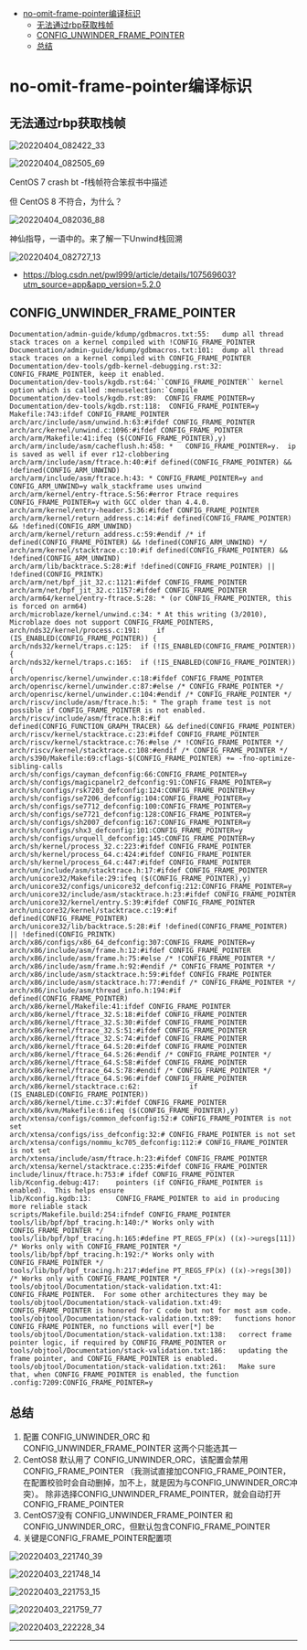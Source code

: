 <!-- MDTOC maxdepth:6 firsth1:1 numbering:0 flatten:0 bullets:1 updateOnSave:1 -->

- [no-omit-frame-pointer编译标识](#no-omit-frame-pointer编译标识)   
   - [无法通过rbp获取栈帧](#无法通过rbp获取栈帧)   
   - [CONFIG_UNWINDER_FRAME_POINTER](#config_unwinder_frame_pointer)   
   - [总结](#总结)   

<!-- /MDTOC -->
# no-omit-frame-pointer编译标识

## 无法通过rbp获取栈帧

![20220404_082422_33](image/20220404_082422_33.png)

![20220404_082505_69](image/20220404_082505_69.png)

CentOS 7 crash bt -f栈帧符合笨叔书中描述

但 CentOS 8 不符合，为什么？

![20220404_082036_88](image/20220404_082036_88.png)

神仙指导，一语中的。来了解一下Unwind栈回溯

![20220404_082727_13](image/20220404_082727_13.png)

* <https://blog.csdn.net/pwl999/article/details/107569603?utm_source=app&app_version=5.2.0>


## CONFIG_UNWINDER_FRAME_POINTER

```
Documentation/admin-guide/kdump/gdbmacros.txt:55:	dump all thread stack traces on a kernel compiled with !CONFIG_FRAME_POINTER
Documentation/admin-guide/kdump/gdbmacros.txt:101:	dump all thread stack traces on a kernel compiled with CONFIG_FRAME_POINTER
Documentation/dev-tools/gdb-kernel-debugging.rst:32:  CONFIG_FRAME_POINTER, keep it enabled.
Documentation/dev-tools/kgdb.rst:64:``CONFIG_FRAME_POINTER`` kernel option which is called :menuselection:`Compile
Documentation/dev-tools/kgdb.rst:89:  CONFIG_FRAME_POINTER=y
Documentation/dev-tools/kgdb.rst:118:  CONFIG_FRAME_POINTER=y
Makefile:743:ifdef CONFIG_FRAME_POINTER
arch/arc/include/asm/unwind.h:63:#ifdef CONFIG_FRAME_POINTER
arch/arc/kernel/unwind.c:1096:#ifdef CONFIG_FRAME_POINTER
arch/arm/Makefile:41:ifeq ($(CONFIG_FRAME_POINTER),y)
arch/arm/include/asm/cacheflush.h:458: *   CONFIG_FRAME_POINTER=y.  ip is saved as well if ever r12-clobbering
arch/arm/include/asm/ftrace.h:40:#if defined(CONFIG_FRAME_POINTER) && !defined(CONFIG_ARM_UNWIND)
arch/arm/include/asm/ftrace.h:43: * CONFIG_FRAME_POINTER=y and CONFIG_ARM_UNWIND=y walk_stackframe uses unwind
arch/arm/kernel/entry-ftrace.S:56:#error Ftrace requires CONFIG_FRAME_POINTER=y with GCC older than 4.4.0.
arch/arm/kernel/entry-header.S:36:#ifdef CONFIG_FRAME_POINTER
arch/arm/kernel/return_address.c:14:#if defined(CONFIG_FRAME_POINTER) && !defined(CONFIG_ARM_UNWIND)
arch/arm/kernel/return_address.c:59:#endif /* if defined(CONFIG_FRAME_POINTER) && !defined(CONFIG_ARM_UNWIND) */
arch/arm/kernel/stacktrace.c:10:#if defined(CONFIG_FRAME_POINTER) && !defined(CONFIG_ARM_UNWIND)
arch/arm/lib/backtrace.S:28:#if !defined(CONFIG_FRAME_POINTER) || !defined(CONFIG_PRINTK)
arch/arm/net/bpf_jit_32.c:1121:#ifdef CONFIG_FRAME_POINTER
arch/arm/net/bpf_jit_32.c:1157:#ifdef CONFIG_FRAME_POINTER
arch/arm64/kernel/entry-ftrace.S:28: * (or CONFIG_FRAME_POINTER, this is forced on arm64)
arch/microblaze/kernel/unwind.c:34: * At this writing (3/2010), Microblaze does not support CONFIG_FRAME_POINTERS,
arch/nds32/kernel/process.c:191:	if (IS_ENABLED(CONFIG_FRAME_POINTER)) {
arch/nds32/kernel/traps.c:125:	if (!IS_ENABLED(CONFIG_FRAME_POINTER)) {
arch/nds32/kernel/traps.c:165:	if (!IS_ENABLED(CONFIG_FRAME_POINTER)) {
arch/openrisc/kernel/unwinder.c:18:#ifdef CONFIG_FRAME_POINTER
arch/openrisc/kernel/unwinder.c:87:#else /* CONFIG_FRAME_POINTER */
arch/openrisc/kernel/unwinder.c:104:#endif /* CONFIG_FRAME_POINTER */
arch/riscv/include/asm/ftrace.h:5: * The graph frame test is not possible if CONFIG_FRAME_POINTER is not enabled.
arch/riscv/include/asm/ftrace.h:8:#if defined(CONFIG_FUNCTION_GRAPH_TRACER) && defined(CONFIG_FRAME_POINTER)
arch/riscv/kernel/stacktrace.c:23:#ifdef CONFIG_FRAME_POINTER
arch/riscv/kernel/stacktrace.c:76:#else /* !CONFIG_FRAME_POINTER */
arch/riscv/kernel/stacktrace.c:108:#endif /* CONFIG_FRAME_POINTER */
arch/s390/Makefile:69:cflags-$(CONFIG_FRAME_POINTER) += -fno-optimize-sibling-calls
arch/sh/configs/cayman_defconfig:66:CONFIG_FRAME_POINTER=y
arch/sh/configs/magicpanelr2_defconfig:91:CONFIG_FRAME_POINTER=y
arch/sh/configs/rsk7203_defconfig:124:CONFIG_FRAME_POINTER=y
arch/sh/configs/se7206_defconfig:104:CONFIG_FRAME_POINTER=y
arch/sh/configs/se7712_defconfig:100:CONFIG_FRAME_POINTER=y
arch/sh/configs/se7721_defconfig:128:CONFIG_FRAME_POINTER=y
arch/sh/configs/sh2007_defconfig:167:CONFIG_FRAME_POINTER=y
arch/sh/configs/shx3_defconfig:101:CONFIG_FRAME_POINTER=y
arch/sh/configs/urquell_defconfig:145:CONFIG_FRAME_POINTER=y
arch/sh/kernel/process_32.c:223:#ifdef CONFIG_FRAME_POINTER
arch/sh/kernel/process_64.c:424:#ifdef CONFIG_FRAME_POINTER
arch/sh/kernel/process_64.c:447:#ifdef CONFIG_FRAME_POINTER
arch/um/include/asm/stacktrace.h:17:#ifdef CONFIG_FRAME_POINTER
arch/unicore32/Makefile:29:ifeq ($(CONFIG_FRAME_POINTER),y)
arch/unicore32/configs/unicore32_defconfig:212:CONFIG_FRAME_POINTER=y
arch/unicore32/include/asm/stacktrace.h:23:#ifdef CONFIG_FRAME_POINTER
arch/unicore32/kernel/entry.S:39:#ifdef CONFIG_FRAME_POINTER
arch/unicore32/kernel/stacktrace.c:19:#if defined(CONFIG_FRAME_POINTER)
arch/unicore32/lib/backtrace.S:28:#if !defined(CONFIG_FRAME_POINTER) || !defined(CONFIG_PRINTK)
arch/x86/configs/x86_64_defconfig:307:CONFIG_FRAME_POINTER=y
arch/x86/include/asm/frame.h:12:#ifdef CONFIG_FRAME_POINTER
arch/x86/include/asm/frame.h:75:#else /* !CONFIG_FRAME_POINTER */
arch/x86/include/asm/frame.h:92:#endif /* CONFIG_FRAME_POINTER */
arch/x86/include/asm/stacktrace.h:59:#ifdef CONFIG_FRAME_POINTER
arch/x86/include/asm/stacktrace.h:77:#endif /* CONFIG_FRAME_POINTER */
arch/x86/include/asm/thread_info.h:194:#if defined(CONFIG_FRAME_POINTER)
arch/x86/kernel/Makefile:41:ifdef CONFIG_FRAME_POINTER
arch/x86/kernel/ftrace_32.S:18:#ifdef CONFIG_FRAME_POINTER
arch/x86/kernel/ftrace_32.S:30:#ifdef CONFIG_FRAME_POINTER
arch/x86/kernel/ftrace_32.S:51:#ifdef CONFIG_FRAME_POINTER
arch/x86/kernel/ftrace_32.S:74:#ifdef CONFIG_FRAME_POINTER
arch/x86/kernel/ftrace_64.S:20:#ifdef CONFIG_FRAME_POINTER
arch/x86/kernel/ftrace_64.S:26:#endif /* CONFIG_FRAME_POINTER */
arch/x86/kernel/ftrace_64.S:58:#ifdef CONFIG_FRAME_POINTER
arch/x86/kernel/ftrace_64.S:78:#endif /* CONFIG_FRAME_POINTER */
arch/x86/kernel/ftrace_64.S:96:#ifdef CONFIG_FRAME_POINTER
arch/x86/kernel/stacktrace.c:62:			if (IS_ENABLED(CONFIG_FRAME_POINTER))
arch/x86/kernel/time.c:37:#ifdef CONFIG_FRAME_POINTER
arch/x86/kvm/Makefile:6:ifeq ($(CONFIG_FRAME_POINTER),y)
arch/xtensa/configs/common_defconfig:52:# CONFIG_FRAME_POINTER is not set
arch/xtensa/configs/iss_defconfig:32:# CONFIG_FRAME_POINTER is not set
arch/xtensa/configs/nommu_kc705_defconfig:112:# CONFIG_FRAME_POINTER is not set
arch/xtensa/include/asm/ftrace.h:23:#ifdef CONFIG_FRAME_POINTER
arch/xtensa/kernel/stacktrace.c:235:#ifdef CONFIG_FRAME_POINTER
include/linux/ftrace.h:753:# ifdef CONFIG_FRAME_POINTER
lib/Kconfig.debug:417:	  pointers (if CONFIG_FRAME_POINTER is enabled).  This helps ensure
lib/Kconfig.kgdb:13:	  CONFIG_FRAME_POINTER to aid in producing more reliable stack
scripts/Makefile.build:254:ifndef CONFIG_FRAME_POINTER
tools/lib/bpf/bpf_tracing.h:140:/* Works only with CONFIG_FRAME_POINTER */
tools/lib/bpf/bpf_tracing.h:165:#define PT_REGS_FP(x) ((x)->uregs[11]) /* Works only with CONFIG_FRAME_POINTER */
tools/lib/bpf/bpf_tracing.h:192:/* Works only with CONFIG_FRAME_POINTER */
tools/lib/bpf/bpf_tracing.h:217:#define PT_REGS_FP(x) ((x)->regs[30]) /* Works only with CONFIG_FRAME_POINTER */
tools/objtool/Documentation/stack-validation.txt:41:   CONFIG_FRAME_POINTER.  For some other architectures they may be
tools/objtool/Documentation/stack-validation.txt:49:   CONFIG_FRAME_POINTER is honored for C code but not for most asm code.
tools/objtool/Documentation/stack-validation.txt:89:   functions honor CONFIG_FRAME_POINTER, no functions will ever[*] be
tools/objtool/Documentation/stack-validation.txt:138:   correct frame pointer logic, if required by CONFIG_FRAME_POINTER or
tools/objtool/Documentation/stack-validation.txt:186:   updating the frame pointer, and CONFIG_FRAME_POINTER is enabled.
tools/objtool/Documentation/stack-validation.txt:261:   Make sure that, when CONFIG_FRAME_POINTER is enabled, the function
.config:7209:CONFIG_FRAME_POINTER=y
```

## 总结


1. 配置 CONFIG_UNWINDER_ORC  和  CONFIG_UNWINDER_FRAME_POINTER 这两个只能选其一
2. CentOS8 默认用了 CONFIG_UNWINDER_ORC，该配置会禁用CONFIG_FRAME_POINTER
（我测试直接加CONFIG_FRAME_POINTER，在配置校验时会自动删掉，加不上，就是因为与CONFIG_UNWINDER_ORC冲突）。
除非选择CONFIG_UNWINDER_FRAME_POINTER，就会自动打开CONFIG_FRAME_POINTER
3. CentOS7没有  CONFIG_UNWINDER_FRAME_POINTER 和  CONFIG_UNWINDER_ORC，但默认包含CONFIG_FRAME_POINTER
4. 关键是CONFIG_FRAME_POINTER配置项


![20220403_221740_39](image/20220403_221740_39.png)

![20220403_221748_14](image/20220403_221748_14.png)

![20220403_221753_15](image/20220403_221753_15.png)

![20220403_221759_77](image/20220403_221759_77.png)

![20220403_222228_34](image/20220403_222228_34.png)




---
